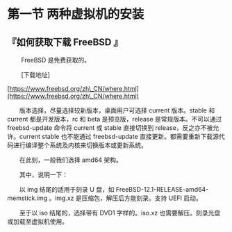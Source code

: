 # 第一节 两种虚拟机的安装

## 『如何获取下载 FreeBSD 』 <a href="ru-he-huo-qu-xia-zai-freebsd" id="ru-he-huo-qu-xia-zai-freebsd"></a>

　　 FreeBSD 是免费获取的。

　　 \[下载地址]

[https://www.freebsd.org/zh\_CN/where.html](https://www.freebsd.org/zh\_CN/where.html)

　　版本选择，尽量选择较新版本，桌面用户可选择 current 版本。stable 和 current 都是开发版本，rc 和 beta 是预览版，release 是常规版本。不可以通过 freebsd-update 命令将 current 或 stable 直接切换到 release，反之亦不被允许。current stable 也不能通过 freebsd-update 直接更新。都需要重新下载源代码进行编译整个系统及内核来切换版本或更新系统。

　　在此刻，一般我们选择 amd64 架构。

　　其中，说明一下：

　　以 img 结尾的适用于刻录 U 盘，如 FreeBSD-12.1-RELEASE-amd64-memstick.img 。img.xz 是压缩包，解压后方能刻录。支持 UEFI 启动。

　　至于以 iso 结尾的，选择带有 DVD1 字样的。iso.xz 也需要解压。刻录光盘或加载至虚拟机使用。
